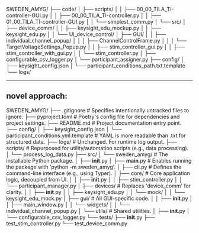 SWEDEN_AMYG/
├── code/
│   ├── scripts/
│   │   ├── 00_00_TILA_TI-controller-GUI.py
│   │   ├── 00_00_TILA_TI-controller.py
│   │   ├── 01_00_TILA_TI-controller-GUI.py
│   │   └── simplest_comm.py
│   └── src/
│       ├── device_comm/
│       │   ├── keysight_edu_mockup.py
│       │   ├── keysight_edu.py
│       │   └── UI_device_control/
│       ├── GUI/
│       │   ├── individual_channel_popup/
│       │   │   ├── ChannelControlFrame.py
│       │   │   └── TargetVoltageSettings_Popup.py
│       │   ├── stim_controller_gui.py
│       │   ├── stim_controller_with_gui.py
│       │   └── stim_controller.py
│       ├── configurable_csv_logger.py
│       └── participant_assigner.py
├── config/
│   ├── keysight_config.json
│   └── participant_conditions_path.txt.template
└── logs/



--------------------
novel approach:
--------------------
SWEDEN_AMYG/
├── .gitignore          # Specifies intentionally untracked files to ignore.
├── pyproject.toml      # Poetry's config file for dependencies and project settings.
├── README.md           # Project documentation entry point.
├── config/
│   ├── keysight_config.json
│   └── participant_conditions.yml.template # YAML is more readable than .txt for structured data.
├── logs/               # Unchanged. For runtime log output.
├── scripts/            # Repurposed for utility/automation scripts (e.g., data processing).
│   └── process_log_data.py
├── src/
│   └── sweden_amyg/    # The installable Python package.
│       ├── __init__.py
│       ├── __main__.py   # Enables running the package with 'python -m sweden_amyg'.
│       ├── cli.py        # Defines the command-line interface (e.g., using Typer).
│       ├── core/         # Core application logic, decoupled from UI.
│       │   ├── __init__.py
│       │   ├── stim_controller.py
│       │   └── participant_manager.py
│       ├── devices/      # Replaces 'device_comm' for clarity.
│       │   ├── __init__.py
│       │   ├── keysight_edu.py
│       │   └── mock/
│       │       └── keysight_edu_mock.py
│       ├── gui/          # All GUI-specific code.
│       │   ├── __init__.py
│       │   ├── main_window.py
│       │   └── widgets/
│       │       └── individual_channel_popup.py
│       └── utils/        # Shared utilities.
│           ├── __init__.py
│           └── configurable_csv_logger.py
└── tests/
    ├── __init__.py
    ├── test_stim_controller.py
    └── test_device_comm.py

